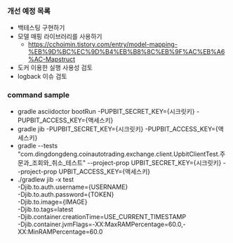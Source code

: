 ### 개선 예정 목록
- 백테스팅 구현하기
- 모델 매핑 라이브러리를 사용하기
    - https://cchoimin.tistory.com/entry/model-mapping-%EB%9D%BC%EC%9D%B4%EB%B8%8C%EB%9F%AC%EB%A6%AC-Mapstruct
- 도커 이용한 실행 사용성 검토
- logback 이슈 검토

### command sample
- gradle asciidoctor bootRun -PUPBIT_SECRET_KEY={시크릿키} -PUPBIT_ACCESS_KEY={액세스키}
- gradle jib -PUPBIT_SECRET_KEY={시크릿키} -PUPBIT_ACCESS_KEY={액세스키}
- gradle --tests "com.dingdongdeng.coinautotrading.exchange.client.UpbitClientTest.주문과_조회와_취소_테스트"  --project-prop UPBIT_SECRET_KEY={시크릿키} --project-prop UPBIT_ACCESS_KEY={액세스키}
- ./gradlew jib -x test   
    -Djib.to.auth.username={USERNAME}  
    -Djib.to.auth.password={TOKEN}                 
    -Djib.to.image={IMAGE}              
    -Djib.to.tags=latest    
    -Djib.container.creationTime=USE_CURRENT_TIMESTAMP               
    -Djib.container.jvmFlags=-XX:MaxRAMPercentage=60.0,-XX:MinRAMPercentage=60.0   





